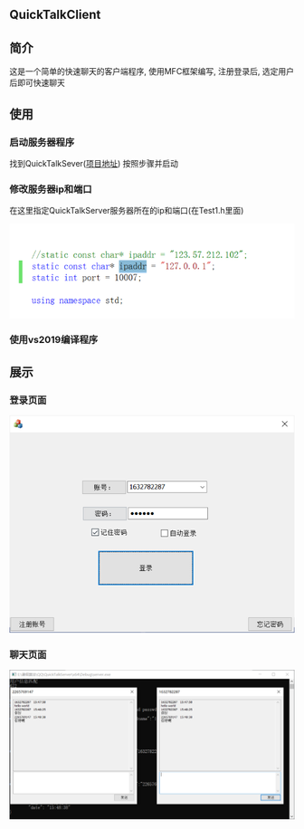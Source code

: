## QuickTalkClient

## 简介

这是一个简单的快速聊天的客户端程序,  使用MFC框架编写,  注册登录后, 选定用户后即可快速聊天

## 使用

### 启动服务器程序

找到QuickTalkSever([项目地址](https://github.com/djmnb/QuickTalkServer)) 按照步骤并启动

### 修改服务器ip和端口

在这里指定QuickTalkServer服务器所在的ip和端口(在Test1.h里面)

![image-20240307153913581](img/READMEassets/image-20240307153913581.png)

### 使用vs2019编译程序

## 展示

### 登录页面

![image-20240307154539168](img/READMEassets/image-20240307154539168.png)

### 聊天页面

![image-20240307154852879](img/READMEassets/image-20240307154852879.png)